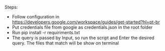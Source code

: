 
Steps:

- Follow configuration in https://developers.google.com/workspace/guides/get-started?hl=pt-br
- Put credentials file from google as credentials.json in the root folder
- Run pip install -r requiriments.txt
- The query is passed by Input, so run the script and Enter the desired query. The files that match will be show on terminal